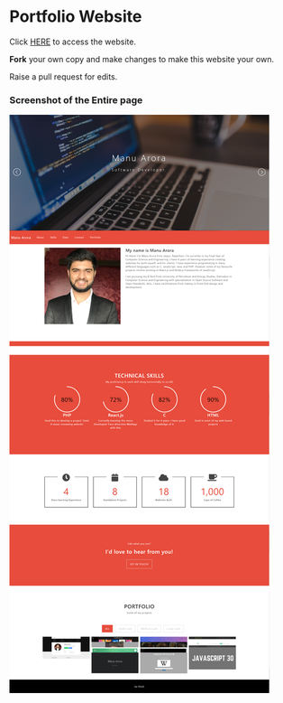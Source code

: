 # Portfolio Website

Click [HERE](https://manuarora700.github.io) to access the website.

**Fork** your own copy and make changes to make this website your own.

Raise a pull request for edits.

### Screenshot of the Entire page

![Website](img/main.png)